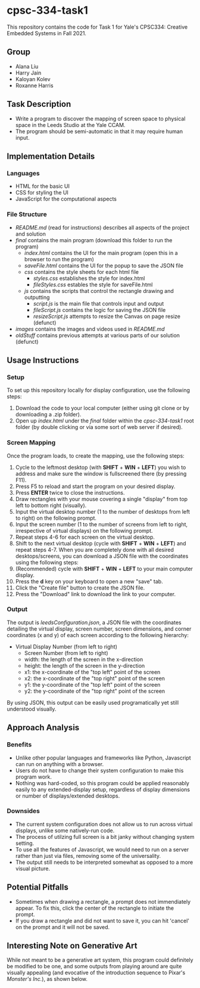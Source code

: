 # cpsc-334-task1
This repository contains the code for Task 1 for Yale's CPSC334: Creative Embedded Systems in Fall 2021.


## Group
- Alana Liu
- Harry Jain
- Kaloyan Kolev
- Roxanne Harris


## Task Description
- Write a program to discover the mapping of screen space to physical space in the Leeds Studio at the Yale CCAM.
- The program should be semi-automatic in that it may require human input.


## Implementation Details

### Languages
- HTML for the basic UI
- CSS for styling the UI
- JavaScript for the computational aspects

### File Structure
- *README.md* (read for instructions) describes all aspects of the project and solution
- *final* contains the main program (download this folder to run the program)
  - *index.html* contains the UI for the main program (open this in a browser to run the program)
  - *saveFile.html* contains the UI for the popup to save the JSON file
  - *css* contains the style sheets for each html file
    - *styles.css* establishes the style for index.html
    - *fileStyles.css* estables the style for saveFile.html
  - *js* contains the scripts that control the rectangle drawing and outputting
    - *script.js* is the main file that controls input and output
    - *fileScript.js* contains the logic for saving the JSON file
    - *resizeScript.js* attempts to resize the Canvas on page resize (defunct)
- *images* contains the images and videos used in *README.md*
- *oldStuff* contains previous attempts at various parts of our solution (defunct)


## Usage Instructions

### Setup
To set up this repository locally for display configuration, use the following steps:
  1. Download the code to your local computer (either using git clone or by downloading a .zip folder).
  2. Open up *index.html* under the *final* folder within the *cpsc-334-task1* root folder (by double clicking or via some sort of web server if desired).

### Screen Mapping
Once the program loads, to create the mapping, use the following steps:
  1. Cycle to the leftmost desktop (with **SHIFT** + **WIN** + **LEFT**) you wish to address and make sure the window is fullscreened there (by pressing F11).
  2. Press F5 to reload and start the program on your desired display.
  3. Press **ENTER** twice to close the instructions.
  4. Draw rectangles with your mouse covering a single "display" from top left to bottom right (visually).
  5. Input the virtual desktop number (1 to the number of desktops from left to right) on the following prompt.
  6. Input the screen number (1 to the number of screens from left to right, irrespective of virtual displays) on the following prompt.
  7. Repeat steps 4-6 for each screen on the virtual desktop.
  8. Shift to the next virtual desktop (cycle with **SHIFT** + **WIN** + **LEFT**) and repeat steps 4-7.
When you are completely done with all desired desktops/screens, you can download a JSON file with the coordinates using the following steps:
  1. (Recommended) cycle with **SHIFT** + **WIN** + **LEFT** to your main computer display.
  2. Press the **d** key on your keyboard to open a new "save" tab.
  3. Click the "Create file" button to create the JSON file.
  4. Press the "Download" link to download the link to your computer.

### Output
The output is *leedsConfiguration.json*, a JSON file with the coordinates detailing the virtual display, screen number, screen dimensions, and corner coordinates (x and y) of each screen according to the following hierarchy:
  - Virtual Display Number (from left to right)
    - Screen Number (from left to right)
    - width: the length of the screen in the x-direction
    - height: the length of the screen in the y-direction
    - x1: the x-coordinate of the "top left" point of the screen
    - x2: the x-coordinate of the "top right" point of the screen
    - y1: the y-coordinate of the "top left" point of the screen
    - y2: the y-coordinate of the "top right" point of the screen

By using JSON, this output can be easily used programatically yet still understood visually.


## Approach Analysis

### Benefits
- Unlike other popular languages and frameworks like Python, Javascript can run on anything with a browser.
- Users do not have to change their system configuration to make this program work.
- Nothing was hard-coded, so this program could be applied reasonably easily to any extended-display setup, regardless of display dimensions or number of displays/extended desktops.

### Downsides
- The current system configuration does not allow us to run across virtual displays, unlike some natively-run code.
- The process of utilzing full screen is a bit janky without changing system setting.
- To use all the features of Javascript, we would need to run on a server rather than just via files, removing some of the universality.
- The output still needs to be interpreted somewhat as opposed to a more visual picture.


## Potential Pitfalls
- Sometimes when drawing a rectangle, a prompt does not immendiately appear. To fix this, click the center of the rectangle to initiate the prompt.
- If you draw a rectangle and did not want to save it, you can hit 'cancel' on the prompt and it will not be saved.


## Interesting Note on Generative Art
While not meant to be a generative art system, this program could definitely be modified to be one, and some outputs from playing around are quite visually appealing (and evocative of the introduction sequence to Pixar's *Monster's Inc.*), as shown below.
